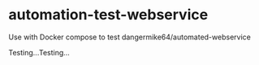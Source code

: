 # automation-test-webservice

Use with Docker compose to test dangermike64/automated-webservice

Testing...Testing...
